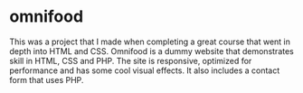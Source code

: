 # omnifood
This was a project that I made when completing a great course that went in depth into HTML and CSS. Omnifood is a dummy website that demonstrates skill in HTML, CSS and PHP. The site is responsive, optimized for performance and has some cool visual effects. It also includes a contact form that uses PHP.
